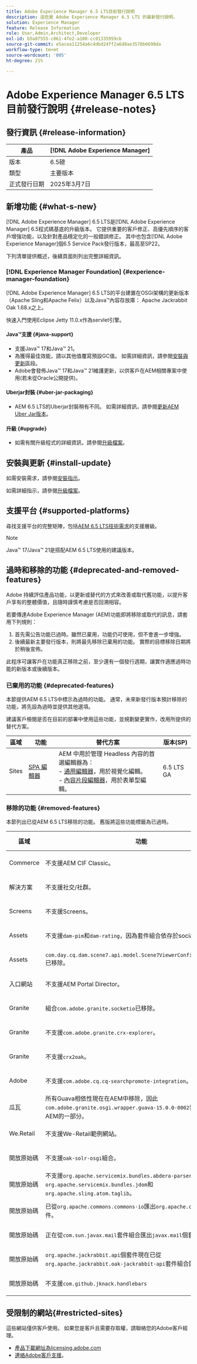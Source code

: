 ```yaml
---
title: Adobe Experience Manager 6.5 LTS目前發行說明
description: 這些是 Adobe Experience Manager 6.5 LTS 的最新發行說明。
solution: Experience Manager
feature: Release Information
role: User,Admin,Architect,Developer
exl-id: b5a8f555-c061-4fe2-a100-cc01335959cb
source-git-commit: e5acea11254a6c4dbd24ff2a6d8ae3578b6690da
workflow-type: tm+mt
source-wordcount: '805'
ht-degree: 21%

---
```


# Adobe Experience Manager 6.5 LTS目前發行說明 {#release-notes}

## 發行資訊 {#release-information}

| 產品 | [!DNL Adobe Experience Manager] |
|---|---|
| 版本 | 6.5磅 |
| 類型 | 主要版本 |
| 正式發行日期 | 2025年3月7日 |

## 新增功能 {#what-s-new}

[!DNL Adobe Experience Manager] 6.5 LTS是[!DNL Adobe Experience Manager] 6.5程式碼基底的升級版本。 它提供重要的客戶修正、高優先順序的客戶增強功能，以及針對產品穩定化的一般錯誤修正。 其中也包含[!DNL Adobe Experience Manager]個6.5 Service Pack發行版本，最高至SP22。

下列清單提供概述，後續頁面則列出完整詳細資訊。

### [!DNL Experience Manager Foundation] {#experience-manager-foundation}

[!DNL Adobe Experience Manager] 6.5 LTS的平台建置在OSGi架構的更新版本（Apache Sling和Apache Felix）以及Java™內容存放庫： Apache Jackrabbit Oak 1.68.x之上。

快速入門使用Eclipse Jetty 11.0.x作為servlet引擎。

#### Java™支援  {#java-support}

* 支援Java™ 17和Java™ 21。
* 為獲得最佳效能，請以其他值覆寫預設GC值。 如需詳細資訊，請參閱[安裝與更新](/help/sites-deploying/custom-standalone-install.md)區段。
* Adobe會發佈Java™ 17和Java™ 21維護更新，以供客戶在AEM相關專案中使用(若未從Oracle公開提供)。

#### Uberjar封裝 {#uber-jar-packaging}

* AEM 6.5 LTS的Uberjar封裝稍有不同。 如需詳細資訊，請參閱[更新AEM Uber Jar版本](/help/sites-deploying/upgrading-code-and-customizations.md#update-the-aem-uber-jar-version)。

#### 升級 {#upgrade}

* 如需有關升級程式的詳細資訊，請參閱[升級檔案](/help/sites-deploying/upgrade.md)。

## 安裝與更新 {#install-update}

如需安裝需求，請參閱[安裝指示](/help/sites-deploying/custom-standalone-install.md)。

如需詳細指示，請參閱[升級檔案](/help/sites-deploying/upgrade.md)。

## 支援平台 {#supported-platforms}

尋找支援平台的完整矩陣，包括[AEM 6.5 LTS技術需求](/help/sites-deploying/technical-requirements.md)的支援層級。

>[!NOTE]
>
>Java™ 17/Java™ 21是搭配AEM 6.5 LTS使用的建議版本。

## 過時和移除的功能 {#deprecated-and-removed-features}

Adobe 持續評估產品功能，以更新或替代的方式來改善或取代舊功能，以提升客戶享有的整體價值，且隨時謹慎考慮是否回溯相容。

若要傳達Adobe Experience Manager (AEM)功能即將移除或取代的訊息，請套用下列規則：

1. 首先需公告功能已過時。雖然已棄用，功能仍可使用，但不會進一步增強。
1. 後續最新主要發行版本，則將最先移除已棄用的功能。 實際的目標移除日期將於稍後宣佈。

此程序可讓客戶在功能真正移除之前，至少還有一個發行週期，讓實作適應過時功能的新版本或後續版本。

### 已棄用的功能 {#deprecated-features}

本節提供AEM 6.5 LTS中標示為過時的功能。 通常，未來新發行版本預計移除的功能，將先設為過時並提供其他選項。

建議客戶檢閱是否在目前的部署中使用這些功能，並規劃變更實作，改用所提供的替代方案。

| 區域 | 功能 | 替代方案 | 版本(SP) |
|---|---|---|---|
| Sites | [SPA 編輯器](/help/sites-developing/spa-overview.md) | AEM 中用於管理 Headless 內容的首選編輯器為：<br>- [通用編輯器](/help/sites-developing/universal-editor/introduction.md)，用於視覺化編輯。<br>- [內容片段編輯器](/help/assets/content-fragments/content-fragments-managing.md)，用於表單型編輯。 | 6.5 LTS GA |

### 移除的功能 {#removed-features}

本節列出已從AEM 6.5 LTS移除的功能。 舊版將這些功能標籤為已過時。

| 區域 | 功能 | 替代方案 | 版本(SP) |
|--- |--- |--- |--- |
| Commerce | 不支援AEM CIF Classic。 | 您應該移轉至[AEM CIF](/help/commerce/cif/migration.md)。 | 6.5 LTS GA |
| 解決方案 | 不支援社交/社群。 | 沒有可用的替代專案。 | 6.5 LTS GA |
| Screens | 不支援Screens。 | 沒有可用的替代專案。 | 6.5 LTS GA |
| Assets | 不支援`dam-pim`和`dam-rating`，因為套件組合依存於social。 | 沒有可用的替代專案。 | 6.5 LTS GA |
| Assets | `com.day.cq.dam.scene7.api.model.Scene7ViewerConfig#getSettings()`已移除。 | 使用已新增的替代api `com.day.cq.dam.scene7.api.model.Scene7ViewerConfig#getSettingsList()`。 | 6.5 LTS GA |
| 入口網站 | 不支援AEM Portal Director。 | 沒有可用的替代專案。 | 6.5 LTS GA |
| Granite | 組合`com.adobe.granite.socketio`已移除。 | 沒有可用的替代專案。 | 6.5 LTS GA |
| Granite | 不支援`com.adobe.granite.crx-explorer`。 | 沒有可用的替代專案。 | 6.5 LTS GA |
| Granite | 不支援`crx2oak`。 | 挑選相關的[Oak-upgrade](https://mvnrepository.com/artifact/org.apache.jackrabbit/oak-upgrade)版本 | 6.5 LTS GA |
| Adobe | 不支援`com.adobe.cq.cq-searchpromote-integration`。 | 沒有可用的替代專案。 | 6.5 LTS GA |
| 瓜瓦 | 所有Guava相依性現在在AEM中移除，因此`com.adobe.granite.osgi.wrapper.guava-15.0.0-0002`套件組合並非AEM的一部分。 | 如果客戶依賴Guava，則可自行新增Guava，或儘可能以Java集合或其他替代專案取代Guava程式碼。 | 6.5 LTS GA |
| We.Retail | 不支援We-Retail範例網站。 | 沒有可用的替代專案。 | 6.5 LTS GA |
| 開放原始碼 | 不支援`oak-solr-osgi`組合。 | 沒有可用的替代專案。 | 6.5 LTS GA |
| 開放原始碼 | 不支援`org.apache.servicemix.bundles.abdera-parser`、`org.apache.servicemix.bundles.jdom`和`org.apache.sling.atom.taglib`。 | 沒有可用的替代專案。 | 6.5 LTS GA |
| 開放原始碼 | 已從`org.apache.commons.commons-io`匯出`org.apache.commons.io`個套件。 | 不需要變更。 | 6.5 LTS GA |
| 開放原始碼 | 正在從`com.sun.javax.mail`套件組合匯出`javax.mail`個套件。 | 不需要變更。 | 6.5 LTS GA |
| 開放原始碼 | `org.apache.jackrabbit.api`個套件現在已從`org.apache.jackrabbit.oak-jackrabbit-api`套件組合匯出。 | 不需要變更。 | 6.5 LTS GA |
| 開放原始碼 | 不支援`com.github.jknack.handlebars` | 挑選相關的[版本](https://mvnrepository.com/artifact/com.github.jknack/handlebars) | 6.5 LTS GA |

## 受限制的網站{#restricted-sites}

這些網站僅供客戶使用。 如果您是客戶且需要存取權，請聯絡您的Adobe客戶經理。

* [產品下載網址為licensing.adobe.com](https://licensing.adobe.com/)
* [連絡Adobe客戶支援](https://experienceleague.adobe.com/zh-hant/docs/customer-one/using/home)。

